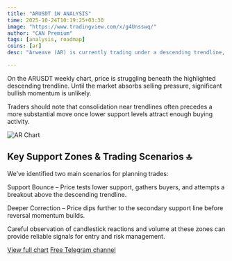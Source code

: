 ```yaml
---
title: "ARUSDT 1W ANALYSIS"
time: 2025-10-24T10:19:25+03:30
image: "https://www.tradingview.com/x/g4Unsswq/"
author: "CAN Premium"
tags: [analysis, roadmap]
coins: [ar]
desc: "Arweave (AR) is currently trading under a descending trendline, signaling that a strong upward move is unlikely until key support levels are tested. This analysis highlights potential scenarios and zones to watch for strategic entries."

---
```


On the ARUSDT weekly chart, price is struggling beneath the highlighted descending trendline. Until the market absorbs selling pressure, significant bullish momentum is unlikely.

Traders should note that consolidation near trendlines often precedes a more substantial move once lower support levels attract enough buying activity.

![AR Chart](https://www.tradingview.com/x/g4Unsswq/)

## Key Support Zones & Trading Scenarios 🔝

We’ve identified two main scenarios for planning trades:

Support Bounce – Price tests lower support, gathers buyers, and attempts a breakout above the descending trendline.

Deeper Correction – Price dips further to the secondary support line before reversal momentum builds.

Careful observation of candlestick reactions and volume at these zones can provide reliable signals for entry and risk management.

[View full chart](https://www.tradingview.com/x/g4Unsswq/)
[Free Telegram channel](https://t.me/+2znhsiCGpI81MzQ0)



